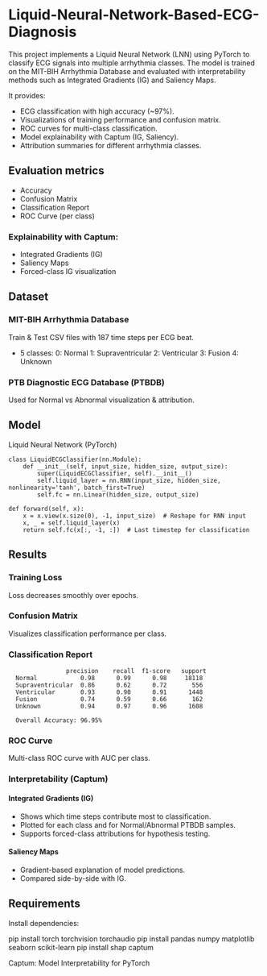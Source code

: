 # Liquid-Neural-Network-Based-ECG-Diagnosis

This project implements a Liquid Neural Network (LNN) using PyTorch to classify ECG signals into multiple arrhythmia classes. The model is trained on the MIT-BIH Arrhythmia Database and evaluated with interpretability methods such as Integrated Gradients (IG) and Saliency Maps.

It provides:

- ECG classification with high accuracy (~97%).
- Visualizations of training performance and confusion matrix.
- ROC curves for multi-class classification.
- Model explainability with Captum (IG, Saliency).
- Attribution summaries for different arrhythmia classes.

## Evaluation metrics

- Accuracy
- Confusion Matrix
- Classification Report
- ROC Curve (per class)

### Explainability with Captum:

- Integrated Gradients (IG)
- Saliency Maps
- Forced-class IG visualization

## Dataset

### MIT-BIH Arrhythmia Database

Train & Test CSV files with 187 time steps per ECG beat.
- 5 classes:
  0: Normal
  1: Supraventricular
  2: Ventricular
  3: Fusion
  4: Unknown

### PTB Diagnostic ECG Database (PTBDB)

Used for Normal vs Abnormal visualization & attribution.

## Model
Liquid Neural Network (PyTorch)

    class LiquidECGClassifier(nn.Module):
        def __init__(self, input_size, hidden_size, output_size):
            super(LiquidECGClassifier, self).__init__()
            self.liquid_layer = nn.RNN(input_size, hidden_size, nonlinearity='tanh', batch_first=True)
            self.fc = nn.Linear(hidden_size, output_size)

    def forward(self, x):
        x = x.view(x.size(0), -1, input_size)  # Reshape for RNN input
        x, _ = self.liquid_layer(x)
        return self.fc(x[:, -1, :])  # Last timestep for classification


## Results
### Training Loss
Loss decreases smoothly over epochs.

### Confusion Matrix
Visualizes classification performance per class.

### Classification Report

                    precision    recall  f1-score   support
      Normal            0.98      0.99      0.98     18118
      Supraventricular  0.86      0.62      0.72       556
      Ventricular       0.93      0.90      0.91      1448
      Fusion            0.74      0.59      0.66       162
      Unknown           0.94      0.97      0.96      1608
      
      Overall Accuracy: 96.95%

### ROC Curve
Multi-class ROC curve with AUC per class.

### Interpretability (Captum)
#### Integrated Gradients (IG)

- Shows which time steps contribute most to classification.
- Plotted for each class and for Normal/Abnormal PTBDB samples.
- Supports forced-class attributions for hypothesis testing.

#### Saliency Maps

- Gradient-based explanation of model predictions.
- Compared side-by-side with IG.

## Requirements

Install dependencies:

pip install torch torchvision torchaudio
pip install pandas numpy matplotlib seaborn scikit-learn
pip install shap captum

Captum: Model Interpretability for PyTorch
